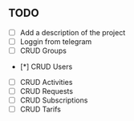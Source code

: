 ## TODO
- [ ] Add a description of the project
- [ ] Loggin from telegram
- [ ] CRUD Groups
- [*] CRUD Users
- [ ] CRUD Activities
- [ ] CRUD Requests
- [ ] CRUD Subscriptions
- [ ] CRUD Tarifs
